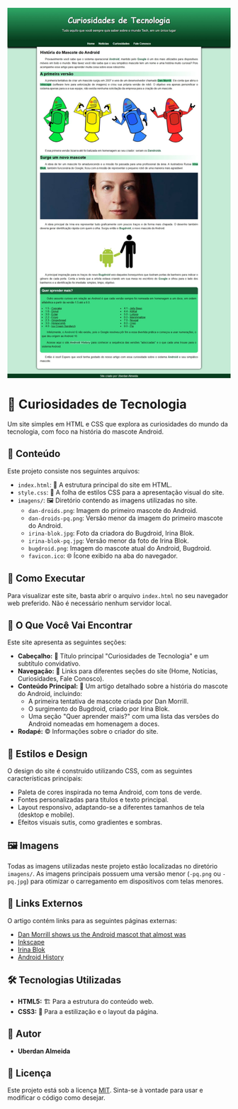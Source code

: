 ![Formulario simples](imagens/site.jpeg)

# 🤖 Curiosidades de Tecnologia

Um site simples em HTML e CSS que explora as curiosidades do mundo da tecnologia, com foco na história do mascote Android.

## 📂 Conteúdo

Este projeto consiste nos seguintes arquivos:

* `index.html`: 📄 A estrutura principal do site em HTML.
* `style.css`: 🎨 A folha de estilos CSS para a apresentação visual do site.
* `imagens/`: 🖼️ Diretório contendo as imagens utilizadas no site.
    * `dan-droids.png`: Imagem do primeiro mascote do Android.
    * `dan-droids-pq.png`: Versão menor da imagem do primeiro mascote do Android.
    * `irina-blok.jpg`: Foto da criadora do Bugdroid, Irina Blok.
    * `irina-blok-pq.jpg`: Versão menor da foto de Irina Blok.
    * `bugdroid.png`: Imagem do mascote atual do Android, Bugdroid.
    * `favicon.ico`: 🌐 Ícone exibido na aba do navegador.

## 🚀 Como Executar

Para visualizar este site, basta abrir o arquivo `index.html` no seu navegador web preferido. Não é necessário nenhum servidor local.

## 🧐 O Que Você Vai Encontrar

Este site apresenta as seguintes seções:

* **Cabeçalho:** 📰 Título principal "Curiosidades de Tecnologia" e um subtítulo convidativo.
* **Navegação:** 🔗 Links para diferentes seções do site (Home, Notícias, Curiosidades, Fale Conosco).
* **Conteúdo Principal:** 📜 Um artigo detalhado sobre a história do mascote do Android, incluindo:
    * A primeira tentativa de mascote criada por Dan Morrill.
    * O surgimento do Bugdroid, criado por Irina Blok.
    * Uma seção "Quer aprender mais?" com uma lista das versões do Android nomeadas em homenagem a doces.
* **Rodapé:** ©️ Informações sobre o criador do site.

## 🎨 Estilos e Design

O design do site é construído utilizando CSS, com as seguintes características principais:

* Paleta de cores inspirada no tema Android, com tons de verde.
* Fontes personalizadas para títulos e texto principal.
* Layout responsivo, adaptando-se a diferentes tamanhos de tela (desktop e mobile).
* Efeitos visuais sutis, como gradientes e sombras.

## 🖼️ Imagens

Todas as imagens utilizadas neste projeto estão localizadas no diretório `imagens/`. As imagens principais possuem uma versão menor (`-pq.png` ou `-pq.jpg`) para otimizar o carregamento em dispositivos com telas menores.

## 🔗 Links Externos

O artigo contém links para as seguintes páginas externas:

* [Dan Morrill shows us the Android mascot that almost was](https://androidcommunity.com/dan-morrill-shows-us-the-android-mascot-that-almost-was-20130103/)
* [Inkscape](https://inkscape.org/pt-br/)
* [Irina Blok](https://www.irinablok.com/android)
* [Android History](https://www.android.com/)

## 🛠️ Tecnologias Utilizadas

* **HTML5:** 🏗️ Para a estrutura do conteúdo web.
* **CSS3:** 🎨 Para a estilização e o layout da página.

## 👤 Autor

* **Uberdan Almeida**

## 📄 Licença

Este projeto está sob a licença [MIT](https://opensource.org/licenses/MIT). Sinta-se à vontade para usar e modificar o código como desejar.
